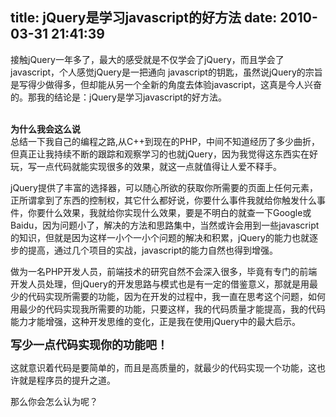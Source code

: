 title: jQuery是学习javascript的好方法
date: 2010-03-31 21:41:39
---

<p>
	接触jQuery一年多了，最大的感受就是不仅学会了jQuery，而且学会了javascript，个人感觉jQuery是一把通向 javascript的钥匙，虽然说jQuery的宗旨是写得少做得多，但却能从另一个全新的角度去体验javascript，这真是今人兴奋的。那我的结论是：jQuery是学习javascript的好方法。<br />
	&nbsp;</p>
<p>
	<strong>为什么我会这么说</strong><br />
	总结一下我自己的编程之路,从C++到现在的PHP，中间不知道经历了多少曲折，但真正让我持续不断的跟踪和观察学习的也就jQuery，因为我觉得这东西实在好玩，写一点代码就能实现很多的效果，就这一点就值得让人爱不释手。</p>
<p>
	jQuery提供了丰富的选择器，可以随心所欲的获取你所需要的页面上任何元素，正所谓拿到了东西的控制权，其它什么都好说，你要什么事件我就给你触发什么事件，你要什么效果，我就给你实现什么效果，要是不明白的就查一下Google或Baidu，因为问题小了，解决的方法和思路集中，当然或许会用到一些javascript的知识，但就是因为这样一小个一小个问题的解决和积累，jQuery的能力也就逐步的提高，通过几个项目的实战，javascript的能力自然也得到增强。</p>
<p>
	做为一名PHP开发人员，前端技术的研究自然不会深入很多，毕竟有专门的前端开发人员处理，但jQuery的开发思路与模式也是有一定的借鉴意义，那就是用最少的代码实现所需要的功能，因为在开发的过程中，我一直在思考这个问题，如何用最少的代码实现我所需要的功能，只要这样，我的代码质量才能提高，我的代码能力才能增强，这种开发思维的变化，正是我在使用jQuery中的最大启示。</p>
<p>
	<strong><span style="font-size: large"><font size="4">写少一点代码实现你的功能吧！</font></span></strong></p>
<p>
	这就意识着代码是要简单的，而且是高质量的，就最少的代码实现一个功能，这也许就是程序员的提升之道。</p>
<p>
	那么你会怎么认为呢？</p>